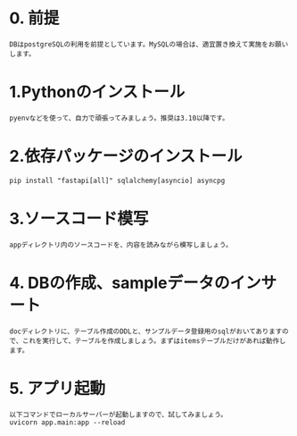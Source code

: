 # 0. 前提
    DBはpostgreSQLの利用を前提としています。MySQLの場合は、適宜置き換えて実施をお願いします。

# 1.Pythonのインストール
    pyenvなどを使って、自力で頑張ってみましょう。推奨は3.10以降です。

# 2.依存パッケージのインストール    
```
pip install "fastapi[all]" sqlalchemy[asyncio] asyncpg
```

# 3.ソースコード模写
    appディレクトリ内のソースコードを、内容を読みながら模写しましょう。

# 4. DBの作成、sampleデータのインサート
    docディレクトリに、テーブル作成のDDLと、サンプルデータ登録用のsqlがおいてありますので、これを実行して、テーブルを作成しましょう。まずはitemsテーブルだけがあれば動作します。

# 5. アプリ起動
    以下コマンドでローカルサーバーが起動しますので、試してみましょう。
    uvicorn app.main:app --reload
    
